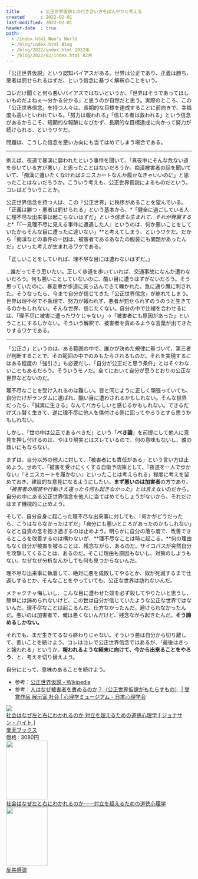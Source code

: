 ```yaml
---
title        : 公正世界仮説との付き合い方をぼんやりと考える
created      : 2022-02-01
last-modified: 2022-02-01
header-date  : true
path:
  - /index.html Neo's World
  - /blog/index.html Blog
  - /blog/2022/index.html 2022年
  - /blog/2022/02/index.html 02月
---
```


「公正世界仮説」という認知バイアスがある。世界は公正であり、正義は勝ち、悪者は罰せられるはずだ、という信念に基づく解釈のことをいう。

コレだけ聞くと何ら悪いバイアスではないというか、「世界はそうであってほしいものだよねぇ～分かる分かる」と思うのが自然だと思う。実際のところ、この「公正世界信念」を持つ人々は、長期的な目標を達成することに前向きで、幸福度も高いといわれている。「努力は報われる」「信じる者は救われる」という信念があるからこそ、短期的な報酬になびかず、長期的な目標達成に向かって努力が続けられる、というワケだ。

問題は、こうした信念を悪い方向にも当てはめてしまう場合である。

---

例えば、夜道で暴漢に襲われたという事件を聞いて、「真夜中にそんな危ない道を歩いている方が悪い」と思ったことはないだろうか。痴漢被害者の話を聞いていて、「痴漢に遭いたくなければミニスカートなんか履かなきゃいいのに」と思ったことはないだろうか。こういう考えも、公正世界仮説によるものだという。コレはどういうことか。

公正世界信念を持つ人は、この「公正世界」に秩序があることを望んでいる。「正義は勝つ・悪者は罰せられる」という基本から、*「健全に過ごしている人に理不尽な出来事は起こらないはずだ」*という信念も生まれて、それが発展すると**「『一見理不尽に見える事件に遭遇した人』というのは、何か悪いことをしていたからそんな目に遭ったに違いない」**と考えてしまう、というワケだ。だから「痴漢などの事件の一因は、被害者であるあなたの服装にも問題があったんだ」といった考えが生まれるワケである。

「正しいことをしていれば、理不尽な目には遭わないはずだ。」

…誰だってそう思いたい。正しく歩道を歩いていれば、交通事故になんか遭わないだろう。何も悪いことしていないのに、酷い目に遭うはずがないだろう。そう思っていたのに、暴走車が歩道に突っ込んできて轢かれた。急に通り魔に刺された。そうなったら、今まで自分が信じてきた「公正世界信念」が崩れてしまう。世界は理不尽で不条理で、努力が報われず、悪者が罰せられずのうのうと生きてるのかもしれない。そんな世界、信じたくない。自分の中で辻褄を合わせるには、「理不尽に被害に遭ったワケじゃない」→「被害者にも原因があった」ということにするしかない。そういう解釈で、被害者を責めるような言葉が出てきたりするワケである。

---

「公正さ」というのは、ある範囲の中で、誰かが決めた規律に基づいて、第三者が判断することで、その範囲の中でのみもたらされるものだ。それを実現するにはある程度の「強引さ」も必要だし、「自分が公正だと思う条件」とはそぐわないこともあるだろう。そういうモノだ。全てにおいて自分が思うとおりの公正な世界などないのだ。

理不尽なことを受け入れるのは難しい。皆と同じように正しく頑張っていても、自分だけがランダムに選ばれ、酷い目に遭わされるかもしれない。そんな世界だったら、「誠実に生きる」なんてバカらしいと感じるかもしれない。できるだけズル賢く生きて、逆に理不尽に他人を傷付ける側に回ってやろうとすら思うかもしれない。

しかし、「世の中は公正であるべきだ」という「**べき論**」を前提にして他人に意見を押し付けるのは、やはり現実とはズレているので、何の意味もないし、誰の救いにもならない。

まずは、自分以外の他人に対して、「被害者にも責任がある」という言い方は止めよう。せめて、「被害を受けにくくする自衛予防策として、『夜道を一人で歩かない』『ミニスカートを履かない』といったことは考えられる」程度に考えを留めておき、建設的な意見になるようにしたい。**まず悪いのは加害者**の方であり、*「被害者の服装や行動さえ違ったら何も起きなかった」とは言えない*のだから。自分の中にある公正世界信念を他人に当てはめてもしょうがないから、それだけはまず機械的に止めよう。

そして、自分自身に起こった理不尽な出来事に対しても、「何かがどうだったら、こうはならなかったはずだ」「自分にも悪いところがあったのかもしれない」などと自責の念を抱き過ぎるのは止めよう。明らかに自分の落ち度で、改善できるところを改善するのは構わないが、**理不尽なことは時に起こる。**何の理由もなく自分が被害を被ることは、残念ながら、あるのだ。サイコパスが突然自分を攻撃してくることは、あるのだ。そこに理由も原因もないし、対策のしようもない。なぜなぜ分析なんかしても何も見つからないんだ。

理不尽な出来事に執着して、絶対に悪を成敗してやるとか、奴が死滅するまで仕返しするとか、そんなことをやっていても、公正な世界は訪れないんだ。

メチャクチャ悔しいし、こんな目に遭わせた奴を必ず殺してやりたいと思うし、簡単には諦められないけど、この世は自分が信じていたような公正な世界ではないんだ。理不尽なことは起こるんだ。仕方なかったんだ。避けられなかったんだ。悪いのは加害者で、俺は悪くないんだけど、残念ながら起きたんだ。**そう諦めるしかない。**

それでも、まだ生きてるなら終わりじゃない。そういう悪は自分から切り離して、善いことを続けよう。コレはコレで公正世界信念ではあるが、「最後はきっと報われる」というか、**報われるような結末に向けて、今から出来ることをやろう**、と、考えを切り替えよう。

自分にとって、意味のあることを続けよう。

- 参考：[公正世界仮説 - Wikipedia](https://ja.wikipedia.org/wiki/%E5%85%AC%E6%AD%A3%E4%B8%96%E7%95%8C%E4%BB%AE%E8%AA%AC)
- 参考：[人はなぜ被害者を責めるのか？（公正世界仮説がもたらすもの） | 受賞作品 展示室 社会 | 心理学ミュージアム - 日本心理学会](https://psychmuseum.jp/show_room/just_world/)

<div class="ad-rakuten">
  <div class="ad-rakuten-image">
    <a href="https://hb.afl.rakuten.co.jp/hgc/g00q0722.waxyc9ff.g00q0722.waxyd017/?pc=https%3A%2F%2Fitem.rakuten.co.jp%2Fbook%2F12753798%2F&amp;m=http%3A%2F%2Fm.rakuten.co.jp%2Fbook%2Fi%2F16915641%2F">
      <img src="https://thumbnail.image.rakuten.co.jp/@0_mall/book/cabinet/1174/9784314011174.jpg?_ex=128x128">
    </a>
  </div>
  <div class="ad-rakuten-info">
    <div class="ad-rakuten-title">
      <a href="https://hb.afl.rakuten.co.jp/hgc/g00q0722.waxyc9ff.g00q0722.waxyd017/?pc=https%3A%2F%2Fitem.rakuten.co.jp%2Fbook%2F12753798%2F&amp;m=http%3A%2F%2Fm.rakuten.co.jp%2Fbook%2Fi%2F16915641%2F">社会はなぜ左と右にわかれるのか 対立を超えるための道徳心理学 [ ジョナサン・ハイト ]</a>
    </div>
    <div class="ad-rakuten-shop">
      <a href="https://hb.afl.rakuten.co.jp/hgc/g00q0722.waxyc9ff.g00q0722.waxyd017/?pc=https%3A%2F%2Fwww.rakuten.co.jp%2Fbook%2F&amp;m=http%3A%2F%2Fm.rakuten.co.jp%2Fbook%2F">楽天ブックス</a>
    </div>
    <div class="ad-rakuten-price">価格 : 3080円</div>
  </div>
</div>

<div class="ad-amazon">
  <div class="ad-amazon-image">
    <a href="https://www.amazon.co.jp/dp/B08MDMMFRD?tag=neos21-22&amp;linkCode=osi&amp;th=1&amp;psc=1">
      <img src="https://m.media-amazon.com/images/I/516kb6A8hiL._SL160_.jpg" width="112" height="160">
    </a>
  </div>
  <div class="ad-amazon-info">
    <div class="ad-amazon-title">
      <a href="https://www.amazon.co.jp/dp/B08MDMMFRD?tag=neos21-22&amp;linkCode=osi&amp;th=1&amp;psc=1">社会はなぜ左と右にわかれるのか――対立を超えるための道徳心理学</a>
    </div>
  </div>
</div>

<div class="ad-amazon">
  <div class="ad-amazon-image">
    <a href="https://www.amazon.co.jp/dp/B07HXKLFX5?tag=neos21-22&amp;linkCode=osi&amp;th=1&amp;psc=1">
      <img src="https://m.media-amazon.com/images/I/41FYjFk9gcL._SL160_.jpg" width="112" height="160">
    </a>
  </div>
  <div class="ad-amazon-info">
    <div class="ad-amazon-title">
      <a href="https://www.amazon.co.jp/dp/B07HXKLFX5?tag=neos21-22&amp;linkCode=osi&amp;th=1&amp;psc=1">反共感論</a>
    </div>
  </div>
</div>
